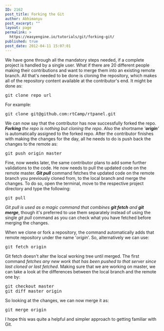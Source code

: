 ```yaml
---
ID: 2162
post_title: Forking the Git
author: Abhimanyu
post_excerpt: ""
layout: page
permalink: >
  https://easyengine.io/tutorials/git/forking-git/
published: true
post_date: 2012-04-11 15:07:01
---
```

We have gone through all the mandatory steps needed, if a complete project is handled by a single user. What if there are 20 different people making their contributions and want to merge them into an existing remote branch. All that's needed to be done is cloning the repository, which makes all of the repository content available at the contributor's end. It might be done as:
<pre>git clone repo_url</pre>
For example:
<pre>git clone git@github.com:rtCamp/rtpanel.git</pre>
We can now say that the contributor has now successfully forked the repo. <em><strong>Forking</strong> the repo is nothing but cloning the repo</em>. Also the shortname <em>'<strong>origin</strong>'</em> is automatically assigned to the forked repo. After the contributor finishes with making the changes for the day, all he needs to do is push back the changes to the remote as:
<pre>git push origin master</pre>
Fine, now weeks later, the same contributor plans to add some further validations to the code. He now needs to pull the updated code on the remote master.<em><strong> Git pull</strong></em> command fetches the updated code on the remote branch you previously cloned from, to the local branch and merge the changes. To do so, open the terminal, move to the respective project directory and type the following:
<pre>git pull</pre>
<em>Git pull is used as a magic command that combines <strong>git fetch</strong> and <strong>git merge</strong></em>, though it's preferred to use them separately instead of using the single <em>git pull</em> command as you can check what you have fetched before merging the changes.

When we clone or fork a repository, the command automatically adds that remote repository under the name '<em>origin</em>'. So, alternatively we can use:
<pre>git fetch origin</pre>
Git fetch doesn't alter the local working tree until merged. The first command <em>fetches any new work that has been pushed to that server since last cloned or last fetched</em>. Making sure that we are working on master, we can take a look at the differences between the local branch and the remote one by:
<pre>git checkout master
git diff master origin</pre>
So looking at the changes, we can now merge it as:
<pre>git merge origin</pre>
I hope this was quite a helpful and simpler approach to getting familiar with Git.
